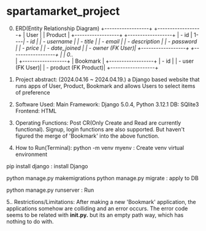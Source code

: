 # spartamarket_project

0. ERD(Entity Relationship Diagram)
   +------------------+       +------------------+
   |     User         |       |     Product      |
   +------------------+       +------------------+
   | - id             | 1----*| - id             |
   | - username       |       | - title          |
   | - email          |       | - description    |
   | - password       |       | - price          |
   | - date_joined    |       | - owner (FK User)|
   +------------------+       +------------------+
            |
            | 0..*       
            |
   +------------------+
   |    Bookmark      |
   +------------------+
   | - id             |
   | - user (FK User)|
   | - product (FK Product)|
   +------------------+

1. Project abstract: (2024.04.16 ~ 2024.04.19.)
a Django based website that runs apps of User, Product, Bookmark and allows Users to select items of preference

2. Software Used:
Main Framework: Django 5.0.4, Python 3.12.1
DB: SQlite3
Frontend: HTML

3. Operating Functions:
Post CR(Only Create and Read are currently functional). Signup, login functions are also supported.
But haven't figured the merge of 'Bookmark' into the above function.

4. How to Run(Terminal):
python -m venv myenv : Create venv virtual environment

pip install django : install Django

python manage.py makemigrations
python manage.py migrate            : apply to DB

python manage.py runserver : Run

5.. Restrictions/Limitations:
After making a new 'Bookmark' application, the applications somehow are colliding and an error occurs.
The error code seems to be related with __init.py.__ but its an empty path way, which has nothing to do with.
